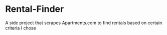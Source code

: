 # Rental-Finder
A side project that scrapes Apartments.com to find rentals based on certain criteria I chose

